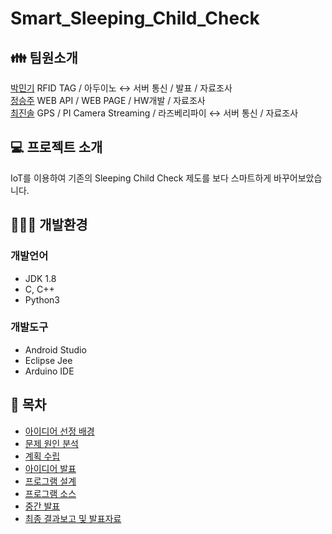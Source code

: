  # Smart_Sleeping_Child_Check

## &#128106; 팀원소개
[박민기](https://github.com/JGatsby-29)  RFID TAG / 아두이노 ↔ 서버 통신 / 발표 / 자료조사      
[정승주](https://github.com/ilovesecu)  WEB API / WEB PAGE / HW개발 / 자료조사      
[최진솔](https://github.com/choijeensol)  GPS / PI Camera Streaming / 라즈베리파이 ↔ 서버 통신 / 자료조사                               

## &#128187; 프로젝트 소개
IoT를 이용하여 기존의 Sleeping Child Check 제도를 보다 스마트하게 바꾸어보았습니다.

## 👨🏻‍💻 개발환경
### 개발언어
* JDK 1.8
* C, C++
* Python3

### 개발도구
* Android Studio
* Eclipse Jee
* Arduino IDE

## &#128194; 목차
  + [아이디어 선정 배경](https://github.com/JGatsby-29/Smart_Sleeping_Child_Check/tree/main/01.%20%EC%95%84%EC%9D%B4%EB%94%94%EC%96%B4%20%EC%84%A0%EC%A0%95%20%EB%B0%B0%EA%B2%BD)
  + [문제 원인 분석](https://github.com/JGatsby-29/Smart_Sleeping_Child_Check/tree/main/02.%20%EB%AC%B8%EC%A0%9C%20%EC%9B%90%EC%9D%B8%20%EB%B6%84%EC%84%9D)
  + [계획 수립](https://github.com/JGatsby-29/Smart_Sleeping_Child_Check/tree/main/03.%20%EA%B3%84%ED%9A%8D%20%EC%88%98%EB%A6%BD)
  + [아이디어 발표](https://github.com/JGatsby-29/Smart_Sleeping_Child_Check/tree/main/04.%20%EC%95%84%EC%9D%B4%EB%94%94%EC%96%B4%20%EB%B0%9C%ED%91%9C)
  + [프로그램 설계](https://github.com/JGatsby-29/Smart_Sleeping_Child_Check/tree/main/05.%20%ED%94%84%EB%A1%9C%EA%B7%B8%EB%9E%A8%20%EC%84%A4%EA%B3%84)
  + [프로그램 소스](https://github.com/JGatsby-29/Smart_Sleeping_Child_Check/tree/main/06.%20%ED%94%84%EB%A1%9C%EA%B7%B8%EB%9E%A8%20%EC%86%8C%EC%8A%A4)
  + [중간 발표](https://github.com/JGatsby-29/Smart_Sleeping_Child_Check/tree/main/07.%20%EC%A4%91%EA%B0%84%20%EB%B0%9C%ED%91%9C)
  + [최종 결과보고 및 발표자료](https://github.com/JGatsby-29/Smart_Sleeping_Child_Check/tree/main/08.%20%EC%B5%9C%EC%A2%85%20%EA%B2%B0%EA%B3%BC%EB%B3%B4%EA%B3%A0%20%EB%B0%8F%20%EB%B0%9C%ED%91%9C%EC%9E%90%EB%A3%8C)
